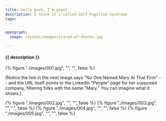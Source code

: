 ```yaml
---
title: Golly gosh, I'm great
description: I think it's called Self-Pugilism Syndrome
tags:
  - 

opengraph:
  image: /assets/images/scared-of-shocks.jpg

---
```


<h4 class="subTitle">{{ description }}</h4>

{% figure "./images/001.jpg", "", "", false %}

(Notice the link in the next image says "No One Named Mary At That Firm" -- and the URL itself points
to the LinkedIn "People" page for her supposed company, filtering folks with the name "Mary."  You can imagine
what it shows.)

{% figure "./images/002.jpg", "", "", false %}
{% figure "./images/003.jpg", "", "", false %}
{% figure "./images/004.jpg", "", "", false %}
{% figure "./images/005.jpg", "", "", false %}
